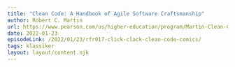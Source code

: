 ```yaml
---
title: "Clean Code: A Handbook of Agile Software Craftsmanship"
author: Robert C. Martin
url: https://www.pearson.com/us/higher-education/program/Martin-Clean-Code-A-Handbook-of-Agile-Software-Craftsmanship/PGM63937.html
date: 2022-01-23
episodeLink: /2022/01/23/rfr017-click-clack-clean-code-comics/
tags: klassiker
layout: layout/content.njk
---
```

